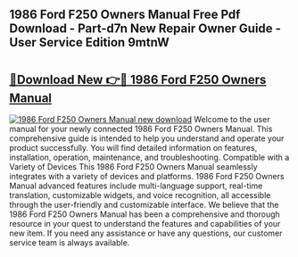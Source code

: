 ## 1986 Ford F250 Owners Manual Free Pdf Download - Part-d7n New Repair Owner Guide - User Service Edition 9mtnW

# <h2><a href="http://bc42306.oget.top/?id=1986+Ford+F250+Owners+Manual">🔗Download New 👉🔴 1986 Ford F250 Owners Manual</a></h2>

[![1986 Ford F250 Owners Manual new download](https://i.imgur.com/5g1atiW.png)](http://bc42306.oget.top/?id=1986+Ford+F250+Owners+Manual)
Welcome to the user manual for your newly connected 1986 Ford F250 Owners Manual. This comprehensive guide is intended to help you understand and operate your product successfully. You will find detailed information on features, installation, operation, maintenance, and troubleshooting. Compatible with a Variety of Devices This 1986 Ford F250 Owners Manual seamlessly integrates with a variety of devices and platforms. 1986 Ford F250 Owners Manual advanced features include multi-language support, real-time translation, customizable widgets, and voice recognition, all accessible through the user-friendly and customizable interface. We believe that the 1986 Ford F250 Owners Manual has been a comprehensive and thorough resource in your quest to understand the features and capabilities of your new item. If you need any assistance or have any questions, our customer service team is always available.
